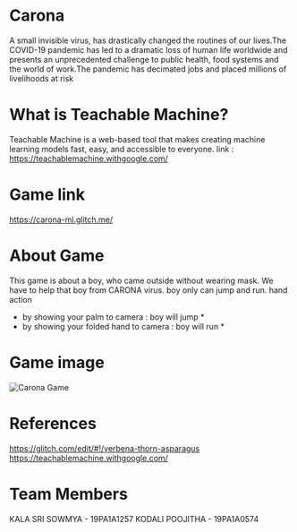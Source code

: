 # Carona
   A small  invisible virus, has drastically changed the routines of our lives.The COVID-19 pandemic has led to a dramatic loss of human life worldwide and presents an unprecedented challenge to public health, food systems and the world of work.The pandemic has decimated jobs and placed millions of livelihoods at risk
# What is Teachable Machine?
Teachable Machine is a web-based tool that makes creating machine learning models fast, easy, and accessible to everyone.
link : https://teachablemachine.withgoogle.com/
# Game link
   https://carona-ml.glitch.me/
# About Game 
   This game is about a boy, who came outside without wearing mask.
   We have to help that boy from CARONA virus.
   boy only can jump and run.
             hand                               action
   * by showing your palm to camera        : boy will jump * 
   * by showing your folded hand to camera : boy will run *
# Game image 
![Carona Game](https://user-images.githubusercontent.com/72811328/116783030-1cd7d080-aaaa-11eb-9a48-27fe208bc7c0.png)
# References
  https://glitch.com/edit/#!/verbena-thorn-asparagus
  https://teachablemachine.withgoogle.com/
 
   
# Team Members
KALA SRI SOWMYA - 19PA1A1257
KODALI POOJITHA - 19PA1A0574
 
